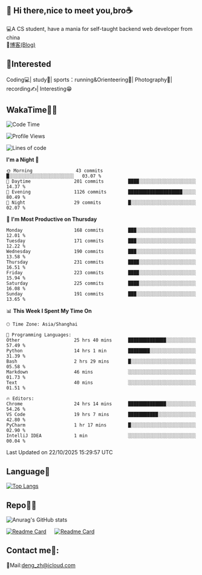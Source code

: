 👋 Hi there,nice to meet you,bro☕
---
💻A CS student, have a mania for self-taught backend web developer from china   
📌[博客(Blog)](https://github.com/HealUP/MyBlog)

 <!-- waka-box start -->
 <!-- waka-box end -->
 
🧲**Interested**
--
Coding💻| study📖| sports：running&Orienteering🏃‍| Photography📸| recording✍️| Interesting😁

WakaTime👨‍💻
---
<!--START_SECTION:waka-->
![Code Time](http://img.shields.io/badge/Code%20Time-3%2C764%20hrs%2012%20mins-blue)

![Profile Views](http://img.shields.io/badge/Profile%20Views-0-blue)

![Lines of code](https://img.shields.io/badge/From%20Hello%20World%20I%27ve%20Written-205.1%20thousand%20lines%20of%20code-blue)

**I'm a Night 🦉** 

```text
🌞 Morning                43 commits          █░░░░░░░░░░░░░░░░░░░░░░░░   03.07 % 
🌆 Daytime                201 commits         ████░░░░░░░░░░░░░░░░░░░░░   14.37 % 
🌃 Evening                1126 commits        ████████████████████░░░░░   80.49 % 
🌙 Night                  29 commits          █░░░░░░░░░░░░░░░░░░░░░░░░   02.07 % 
```
📅 **I'm Most Productive on Thursday** 

```text
Monday                   168 commits         ███░░░░░░░░░░░░░░░░░░░░░░   12.01 % 
Tuesday                  171 commits         ███░░░░░░░░░░░░░░░░░░░░░░   12.22 % 
Wednesday                190 commits         ███░░░░░░░░░░░░░░░░░░░░░░   13.58 % 
Thursday                 231 commits         ████░░░░░░░░░░░░░░░░░░░░░   16.51 % 
Friday                   223 commits         ████░░░░░░░░░░░░░░░░░░░░░   15.94 % 
Saturday                 225 commits         ████░░░░░░░░░░░░░░░░░░░░░   16.08 % 
Sunday                   191 commits         ███░░░░░░░░░░░░░░░░░░░░░░   13.65 % 
```


📊 **This Week I Spent My Time On** 

```text
🕑︎ Time Zone: Asia/Shanghai

💬 Programming Languages: 
Other                    25 hrs 40 mins      ██████████████░░░░░░░░░░░   57.49 % 
Python                   14 hrs 1 min        ████████░░░░░░░░░░░░░░░░░   31.39 % 
Bash                     2 hrs 29 mins       █░░░░░░░░░░░░░░░░░░░░░░░░   05.58 % 
Markdown                 46 mins             ░░░░░░░░░░░░░░░░░░░░░░░░░   01.73 % 
Text                     40 mins             ░░░░░░░░░░░░░░░░░░░░░░░░░   01.51 % 

🔥 Editors: 
Chrome                   24 hrs 14 mins      ██████████████░░░░░░░░░░░   54.26 % 
VS Code                  19 hrs 7 mins       ███████████░░░░░░░░░░░░░░   42.80 % 
PyCharm                  1 hr 17 mins        █░░░░░░░░░░░░░░░░░░░░░░░░   02.90 % 
IntelliJ IDEA            1 min               ░░░░░░░░░░░░░░░░░░░░░░░░░   00.04 % 
```


 Last Updated on 22/10/2025 15:29:57 UTC
<!--END_SECTION:waka-->

Language🚀
---
[![Top Langs](https://github-readme-stats.vercel.app/api/top-langs/?username=HealUP&layout=compact&hide_border=true)](https://github.com/HealUP)

Repo🧑‍💻
---
![Anurag's GitHub stats](https://github-readme-stats.vercel.app/api?username=HealUP&count_private=true&show_icons=true&theme=gruvbox&hide_border=true) 

[![Readme Card](https://github-readme-stats.vercel.app/api/pin/?username=HealUP&repo=InternetEy&theme=transparent)](https://github.com/HealUP/InternetEy) &emsp;
[![Readme Card](https://github-readme-stats.vercel.app/api/pin/?username=HealUP&repo=CampusExperience&theme=transparent)](https://github.com/HealUP/CampusExperience)


Contact me📱:
---
📮Mail:deng_zh@icloud.com  
